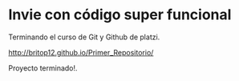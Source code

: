 # Invie con código super funcional
Terminando el curso de Git y Github de platzi.

http://britop12.github.io/Primer_Repositorio/

Proyecto terminado!.
